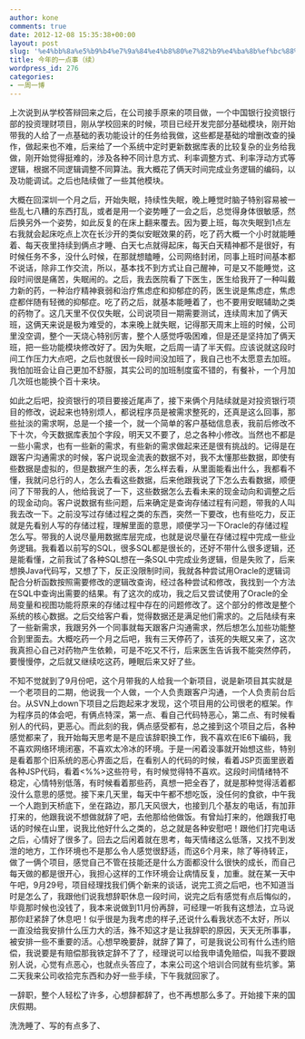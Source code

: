```yaml
---
author: kone
comments: true
date: 2012-12-08 15:35:38+00:00
layout: post
slug: '%e4%bb%8a%e5%b9%b4%e7%9a%84%e4%b8%80%e7%82%b9%e4%ba%8b%ef%bc%88%e7%bb%ad%ef%bc%89'
title: 今年的一点事（续）
wordpress_id: 276
categories:
- 一周一博
---
```


上次说到从学校答辩回来之后，在公司接手原来的项目做，一个中国银行投资银行部的投资理财项目，刚从学校回来的时候，项目已经开发完部分基础模块，刚开始带我的人给了一点基础的表功能设计的任务给我做，这些都是基础的增删改查的操作，做起来也不难，后来给了一个系统中定时更新数据库表的比较复杂的业务给我做，刚开始觉得挺难的，涉及各种不同计息方式、利率调整方式、利率浮动方式等逻辑，根据不同逻辑调整不同算法。我大概花了俩天时间完成业务逻辑的编码，以及功能调试。之后也陆续做了一些其他模块。

大概在回深圳一个月之后，开始失眠，持续性失眠，晚上睡觉时脑子特别容易被一些乱七八糟的东西打乱，或者是用一个姿势睡了一会之后，总觉得身体很敏感，然后换另外一个姿势，如此反复的在床上翻来覆去。因为要上班，每次失眠到1点左右我就会起床吃点上次在长沙开的类似安眠效果的药，吃了药大概一个小时就能睡着、每天夜里持续到俩点才睡、白天七点就得起床，每天白天精神都不是很好，有时候任务不多，没什么时候，在那就想瞌睡，公司网络封闭，同事上班时间基本都不说话，除非工作交流，所以，基本找不到方式让自己醒神，可是又不能睡觉，这段时间很是痛苦，失眠闹的。之后，我去医院看了下医生，医生给我开了一种叫戴力新的药，一种治疗精神衰弱和治疗焦虑症和抑郁症的药，医生说是焦虑症，焦虑症都伴随有轻微的抑郁症。吃了药之后，就基本能睡着了，也不要用安眠辅助之类的药物了。这几天里不仅仅失眠，公司说项目一期需要测试，连续周末加了俩天班，这俩天来说是极为难受的，本来晚上就失眠，记得那天周末上班的时候，公司里没空调，整个一天烧心特别厉害，整个人感觉呼吸困难，但是还是坚持加了俩天班，把一些功能模块修改好了。因为失眠，之后周一请了半天假。应该说就这段时间工作压力大点吧，之后也就很长一段时间没加班了，我自己也不太愿意去加班。我怕加班会让自己更加不舒服，其实公司的加班制度蛮不错的，有餐补，一个月加几次班也能换个百十来块。

如此之后吧，投资银行的项目要接近尾声了，接下来俩个月陆续就是对投资银行项目的修改，说起来也特别烦人，都说程序员是被需求整死的，还真是这么回事，那些扯淡的需求啊，总是一个接一个，就一个简单的客户基础信息表，我前后修改不下十次，今天数据库表加个字段，明天又不要了，总之各种小修改。当然也不都是一些小需求，也有一些新的需求，有些新的需求做起来还是很有挑战的。记得是在跟客户沟通需求的时候，客户说现金流表的数据不对，我不太懂那些数据，即使有些数据是虚拟的，但是数据产生的表，怎么样去看，从里面能看出什么，我都看不懂，我就问总行的人，怎么去看这些数据，后来他跟我说了下怎么去看数据，顺便问了下带我的人，他给我说了一下，这些数据怎么去看未来的现金动向和调整之后的现金动向。客户说数据有些问题，后来确定是查询存储过程有问题，带我的人叫我去改一下。之前没写过存储过程之类的东西，突然一下要改，也有些吃力，反正就是先看别人写的存储过程，理解里面的意思，顺便学习一下Oracle的存储过程怎么写。带我的人说尽量用数据库层完成，也就是说尽量在存储过程中完成一些业务逻辑。我看着以前写的SQL，很多SQL都是很长的，还好不带什么很多逻辑，还是能看懂，之前我试了各种SQL想在一条SQL中完成业务逻辑，但是失败了，后来想换Java代码写，又想了下，反正没限制时间，我就各种尝试用Oracle的逻辑词配合分析函数按照需要修改的逻辑改查询，经过各种尝试和修改，我找到一个方法在SQL中查询出需要的结果。有了这次的成功，我之后又尝试使用了Oracle的全局变量和视图功能将原来的存储过程中存在的问题修改了。这个部分的修改是整个系统的核心数据。之后交给客户看，觉得数据还是满足他们需求的。之后陆续有来了一些新需求，我跟另外一个同事就每天跟客户沟通需求，然后想怎么加些功能整合到里面去。大概吃药一个月之后吧，我有三天停药了，该死的失眠又来了，这次我真担心自己对药物产生依赖，可是不吃又不行，后来医生告诉我不能突然停药，要慢慢停，之后就又继续吃这药，睡眠后来又好了些。

不知不觉就到了9月份吧，这个月带我的人给我一个新项目，说是新项目其实就是一个老项目的二期，他说我一个人做，一个人负责跟客户沟通，一个人负责前台后台。从SVN上down下项目之后跑起来才发现，这个项目用的公司很老的框架。作为程序员的体会吧，有俩点特深，第一点、看自己代码特恶心，第二点、有时候看别人的代码，更恶心。而此刻的我，俩点感受都有，总之接到这个项目之后，各种感觉都来了，我开始每天思考是不是应该辞职换工作，我不喜欢在IE6下编码，我不喜欢网络环境闭塞，不喜欢太冷冰的环境。于是一闲着没事就开始想这些，特别是看着那个旧系统的恶心界面之后，在看别人的代码的时候，看着JSP页面里嵌着各种JSP代码，看着<%%>这些符号，有时候觉得特不喜欢。这段时间情绪特不稳定，心情特别低落，有时候看着那些药，真想一把全吞了，就是那种觉得活着都没什么意思的感觉。接下来几天里，每天中午都不想吃饭，没任何的食欲，中午我一个人跑到天桥底下，坐在路边，那几天风很大，也接到几个基友的电话，有加菲打来的，他跟我说不想做就辞了吧，去他那给他做饭。有曾灿打来的，他跟我打电话的时候在山里，说我比他好什么之类的，总之就是各种安慰吧！跟他们打完电话之后，心情好了很多了。回去之后闲着就在思考，每天情绪这么低落，又找不到发泄的地方，工作环境也不是那么令人感觉很舒适，而这6个月来，除了等待转正，做了一俩个项目，感觉自己不管在技能还是什么方面都没什么很快的成长，而自己每天做的都是很开心，我担心这样的工作环境会让病情反复，加重。就在某一天中午吧，9月29号，项目经理找我们俩个新来的谈话，说完工资之后吧，也不知道当时是怎么了，我跟他们说我想辞职休息一段时间，说完之后有感觉有点后悔似的，毕竟那时候也没钱了，我本来说做到11月份再辞，可经理一听我有这想法，立马说那你赶紧辞了休息吧！似乎很是为我考虑的样子,还说什么看我状态不太好，所以一直没给我安排什么压力大的活，殊不知这才是让我辞职的原因，天天无所事事，被安排一些不重要的活。心想早晚要辞，就辞了算了，可是我说公司有什么违约赔偿，我说要是有赔偿那我铁定辞不了了，经理说可以给我申请免赔偿，叫我不要跟别人说，心觉有点恶心，也就点头答应了，本来公司这个培训合同就有些坑爹。第二天我来公司收拾完东西和办好一些手续，下午我就回家了。

一辞职，整个人轻松了许多，心想辞都辞了，也不再想那么多了。开始接下来的国庆假期。

洗洗睡了、写的有点多了、
